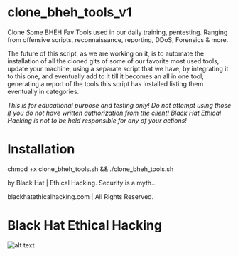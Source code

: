 # clone_bheh_tools_v1

Clone Some BHEH Fav Tools used in our daily training, pentesting.
Ranging from offensive scripts, reconnaissance, reporting, DDoS, Forensics & more.

The future of this script, as we are working on it, is to automate the installation of 
all the cloned gits of some of our favorite most used tools, update your machine, using
a separate script that we have, by integrating it to this one, and eventually add to it
till it becomes an all in one tool, generating a report of the tools this script has installed
listing them eventually in categories.

*This is for educational purpose and testing only! Do not attempt using those if you do not have
written authorization from the client! Black Hat Ethical Hacking is not to be held responsible
for any of your actions!*

# Installation
chmod +x clone_bheh_tools.sh && ./clone_bheh_tools.sh

by Black Hat | Ethical Hacking.
Security is a myth...

blackhatethicalhacking.com | All Rights Reserved.

# Black Hat Ethical Hacking

![alt text](https://avatars1.githubusercontent.com/u/13942386?s=460&v=4)
